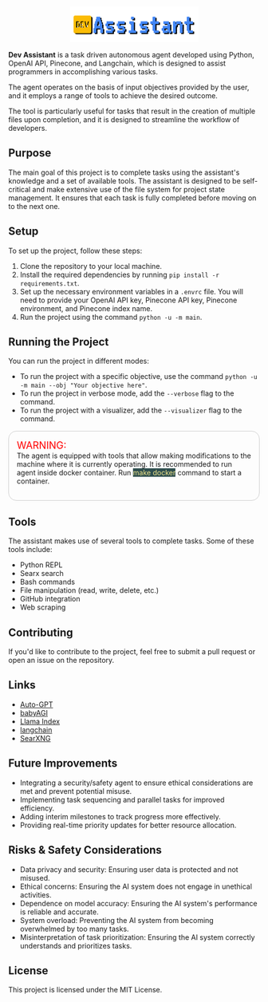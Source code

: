 <div align="center">
<img src=".github/logo.png" alt="DevAssistant Logo"/>
</div>

**Dev Assistant** is a task driven autonomous agent developed using Python, OpenAI API, Pinecone, and Langchain, which is designed to assist programmers in accomplishing various tasks. 

The agent operates on the basis of input objectives provided by the user, and it employs a range of tools to achieve the desired outcome.

The tool is particularly useful for tasks that result in the creation of multiple files upon completion, and it is designed to streamline the workflow of developers.

## Purpose

The main goal of this project is to complete tasks using the assistant's knowledge and a set of available tools. The assistant is designed to be self-critical and make extensive use of the file system for project state management. It ensures that each task is fully completed before moving on to the next one.

## Setup

To set up the project, follow these steps:

1. Clone the repository to your local machine.
2. Install the required dependencies by running `pip install -r requirements.txt`.
3. Set up the necessary environment variables in a `.envrc` file. You will need to provide your OpenAI API key, Pinecone API key, Pinecone environment, and Pinecone index name.
4. Run the project using the command `python -u -m main`.

## Running the Project

You can run the project in different modes:

- To run the project with a specific objective, use the command `python -u -m main --obj "Your objective here"`.
- To run the project in verbose mode, add the `--verbose` flag to the command.
- To run the project with a visualizer, add the `--visualizer` flag to the command.

<div style="border: 1px solid #ccc; border-radius: 16px; padding: 16px; margin: 16px 0;">
  <p style="color: red; margin: 0; font-size: 1.4em">
    WARNING: </p>The agent is equipped with tools that allow making modifications to the machine where it is currently operating. It is recommended to run agent inside docker container. Run <p style="color: rgb(240, 230, 140); background: rgb(47, 79, 79); display: inline;">make docker</p> command to start a container.
  </p>
</div>

## Tools

The assistant makes use of several tools to complete tasks. Some of these tools include:

- Python REPL
- Searx search
- Bash commands
- File manipulation (read, write, delete, etc.)
- GitHub integration
- Web scraping

## Contributing

If you'd like to contribute to the project, feel free to submit a pull request or open an issue on the repository.

## Links

- [Auto-GPT](https://github.com/Torantulino/Auto-GPT)
- [babyAGI](https://github.com/yoheinakajima/babyagi)
- [Llama Index](https://github.com/jerryjliu/llama_index)
- [langchain](https://github.com/hwchase17/langchain)
- [SearXNG](https://github.com/searxng/searxng)

## Future Improvements

*   Integrating a security/safety agent to ensure ethical considerations are met and prevent potential misuse.
*   Implementing task sequencing and parallel tasks for improved efficiency.
*   Adding interim milestones to track progress more effectively.
*   Providing real-time priority updates for better resource allocation.

## Risks & Safety Considerations

- Data privacy and security: Ensuring user data is protected and not misused.
- Ethical concerns: Ensuring the AI system does not engage in unethical activities.
- Dependence on model accuracy: Ensuring the AI system's performance is reliable and accurate.
- System overload: Preventing the AI system from becoming overwhelmed by too many tasks. ️
- Misinterpretation of task prioritization: Ensuring the AI system correctly understands and prioritizes tasks.

## License

This project is licensed under the MIT License.